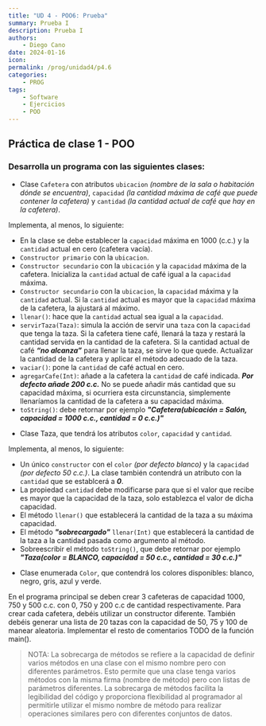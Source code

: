 ```yaml
---
title: "UD 4 - POO6: Prueba"
summary: Prueba I
description: Prueba I
authors:
    - Diego Cano
date: 2024-01-16
icon: 
permalink: /prog/unidad4/p4.6
categories:
    - PROG
tags:
    - Software
    - Ejercicios
    - POO
---
```


## Práctica de clase 1 - POO

### Desarrolla un programa con las siguientes clases:

- Clase `Cafetera` con atributos `ubicacion` *(nombre de la sala o habitación dónde se encuentra)*, `capacidad` *(la cantidad máxima de café que puede contener la cafetera)* y `cantidad` *(la cantidad actual de café
  que hay en la cafetera)*.

Implementa, al menos, lo siguiente:

   * En la clase se debe establecer la `capacidad` máxima en 1000 (c.c.) y la `cantidad` actual en cero (cafetera vacía).
   * `Constructor primario` con la `ubicacion`.
   * `Constructor secundario` con la `ubicación` y la `capacidad` máxima de la cafetera. Inicializa la `cantidad` actual de café igual a la `capacidad` máxima.
   * `Constructor secundario` con la `ubicacion`, la `capacidad` máxima y la `cantidad` actual. Si la `cantidad` actual es mayor que la `capacidad` máxima de la cafetera, la ajustará al máximo.
   *  `llenar()`: hace que la `cantidad` actual sea igual a la `capacidad`.
   * `servirTaza(Taza)`: simula la acción de servir una `taza` con la `capacidad` que tenga la taza. Si la cafetera tiene café, llenará la taza y restará la cantidad servida en la cantidad de la cafetera.
     Si la cantidad actual de café ***“no alcanza”*** para llenar la taza, se sirve lo que quede. Actualizar la cantidad de la cafetera y aplicar el método adecuado de la taza.
   * `vaciar()`: pone la `cantidad` de café actual en cero.
   * `agregarCafe(Int)`: añade a la cafetera la `cantidad` de café indicada. ***Por defecto añade 200 c.c.*** No se puede añadir más cantidad que su capacidad máxima, si ocurriera esta circunstancia, simplemente llenaríamos la cantidad de la cafetera a su capacidad máxima.
   * `toString()`: debe retornar por ejemplo ***"Cafetera(ubicación = Salón, capacidad = 1000 c.c., cantidad = 0 c.c.)"***

- Clase Taza, que tendrá los atributos `color`, `capacidad` y `cantidad`.

Implementa, al menos, lo siguiente:

   * Un único `constructor` con el `color` *(por defecto blanco)* y la `capacidad` *(por defecto 50 c.c.)*. La clase también contendrá un atributo con la `cantidad` que se establcerá a ***0***.
   * La propiedad `cantidad` debe modificarse para que si el valor que recibe es mayor que la capacidad de la taza, solo establezca el valor de dicha capacidad.
   * El método `llenar()` que establecerá la cantidad de la taza a su máxima capacidad.
   * El método ***"sobrecargado"*** `llenar(Int)` que establecerá la cantidad de la taza a la cantidad pasada como argumento al método.
   * Sobreescribir el método `toString()`, que debe retornar por ejemplo ***"Taza(color = BLANCO, capacidad = 50 c.c., cantidad = 30 c.c.)"***   


- Clase enumerada `Color`, que contendrá los colores disponibles: blanco, negro, gris, azul y verde.

En el programa principal se deben crear 3 cafeteras de capacidad 1000, 750 y 500 c.c. con 0, 750 y 200 c.c de cantidad respectivamente. Para crear cada cafetera, debéis utilizar un constructor diferente.
También debéis generar una lista de 20 tazas con la capacidad de 50, 75 y 100 de manear aleatoria.
Implementar el resto de comentarios TODO de la función main().



> NOTA: La sobrecarga de métodos se refiere a la capacidad de definir varios métodos en una clase con el mismo nombre pero con diferentes parámetros. Esto permite que una clase tenga varios métodos con la misma firma (nombre de método) pero con listas de parámetros diferentes. 
> La sobrecarga de métodos facilita la legibilidad del código y proporciona flexibilidad al programador al permitirle utilizar el mismo nombre de método para realizar operaciones similares pero con diferentes conjuntos de datos.
```
